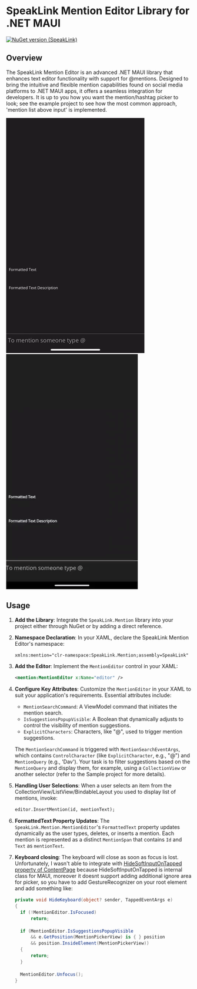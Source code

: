 # SpeakLink Mention Editor Library for .NET MAUI
[![NuGet version (SpeakLink)](https://img.shields.io/nuget/v/SpeakLink.svg?style=flat-square)](https://www.nuget.org/packages/SpeakLink/)
## Overview
The SpeakLink Mention Editor is an advanced .NET MAUI library that enhances text editor functionality with support for @mentions. Designed to bring the intuitive and flexible mention capabilities found on social media platforms to .NET MAUI apps, it offers a seamless integration for developers. It is up to you how you want the mention/hashtag picker to look; see the example project to see how the most common approach, 'mention list above input' is implemented.

![GIF image that displays sample project mention picking flow iOS](/gif/ios.gif)
![GIF image that displays sample project mention picking flow Android](/gif/android.gif)

## Usage
1. **Add the Library**: Integrate the `SpeakLink.Mention` library into your project either through NuGet or by adding a direct reference.
2. **Namespace Declaration**: In your XAML, declare the SpeakLink Mention Editor's namespace:
   ```xml
   xmlns:mention="clr-namespace:SpeakLink.Mention;assembly=SpeakLink"
   ```
3. **Add the Editor**: Implement the `MentionEditor` control in your XAML:
   ```xml
   <mention:MentionEditor x:Name="editor" />
   ```
4. **Configure Key Attributes**: Customize the `MentionEditor` in your XAML to suit your application's requirements. Essential attributes include:
   - `MentionSearchCommand`: A ViewModel command that initiates the mention search.
   - `IsSuggestionsPopupVisible`: A Boolean that dynamically adjusts to control the visibility of mention suggestions.
   - `ExplicitCharacters`: Characters, like "@", used to trigger mention suggestions.

   The `MentionSearchCommand` is triggered with `MentionSearchEventArgs`, which contains `ControlCharacter` (like `ExplicitCharacter`, e.g., "@") and `MentionQuery` (e.g., 'Dav'). Your task is to filter suggestions based on the `MentionQuery` and display them, for example, using a `CollectionView` or another selector (refer to the Sample project for more details).

5. **Handling User Selections**: When a user selects an item from the CollectionView/ListView/BindableLayout you used to display list of mentions, invoke:
   ```xml
   editor.InsertMention(id, mentionText);
   ```
6. **FormattedText Property Updates**: The `SpeakLink.Mention.MentionEditor`'s `FormattedText` property updates dynamically as the user types, deletes, or inserts a mention. Each mention is represented as a distinct `MentionSpan` that contains `Id` and `Text` as `mentionText`.
7. **Keyboard closing**: The keyboard will close as soon as focus is lost. Unfortunately, I wasn't able to integrate with [HideSoftInputOnTapped property of ContentPage](https://learn.microsoft.com/en-us/dotnet/api/microsoft.maui.controls.contentpage.hidesoftinputontapped?view=net-maui-8.0#microsoft-maui-controls-contentpage-hidesoftinputontapped) because HideSoftInputOnTapped is internal class for MAUI, moreover it doesnt support adding additional ignore area for picker, so you have to add GestureRecognizer on your root element and add something like:
      ```csharp
    private void HideKeyboard(object? sender, TappedEventArgs e)
    {
        if (!MentionEditor.IsFocused)
            return;
        
        if (MentionEditor.IsSuggestionsPopupVisible
            && e.GetPosition(MentionPickerView) is { } position
            && position.InsideElement(MentionPickerView))
        {
            return;
        }

        MentionEditor.Unfocus();
    }
   ```
